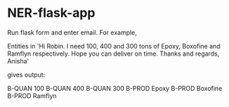 # NER-flask-app
Run flask form and enter email. For example, 

Entities in 'Hi Robin. I need  100, 400 and 300 tons of Epoxy, Boxofine and Ramflyn respectively. Hope you can deliver on time. Thanks and regards, Anisha'

gives output:

B-QUAN 100
B-QUAN 400
B-QUAN 300
B-PROD Epoxy
B-PROD Boxofine
B-PROD Ramflyn
